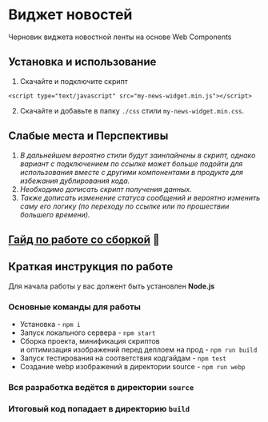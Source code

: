 # Виджет новостей
Черновик виджета новостной ленты на основе Web Components

## Установка и использование

1. Скачайте и подключите скрипт 
```
<script type="text/javascript" src="my-news-widget.min.js"></script>
```
2. Скачайте и добавьте в папку `./css` стили `my-news-widget.min.css`. 

## Слабые места и Перспективы
1. _В дальнейшем вероятно стили будут заинлайнены в скрипт, однако вариант с подключением по ссылке может больше подойти для использования вместе с другими компонентами в продукте для избежания дублирования кода._
2. _Необходимо дописать скрипт получения данных._
3. _Также дописать изменение статуса сообщений и вероятно изменить саму его логику (по переходу по ссылке или по прошествии большего времени)._

## [Гайд по работе со сборкой](/GUIDE.md) 📕

## Краткая инструкция по работе
Для начала работы у вас должент быть установлен **Node.js**

### Основные команды для работы
- Установка - `npm i`
- Запуск локального сервера - `npm start`
- Сборка проекта, минификация скриптов <br>
и оптимизация изображений перед деплоем на прод - `npm run build`
- Запуск тестирования на соответствия кодгайдам - `npm test`
- Создание webp изображений в директории source - `npm run webp`

### Вся разработка ведётся в директории `source`
### Итоговый код попадает в директорию `build`
